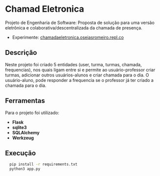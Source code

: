 # Chamad Eletronica

Projeto de Engenharia de Software: Proposta de solução para uma versão eletrônica e colaborativa/descentralizada da chamada de presença.

- Experimente: [chamadaeletronica.oseiasromeiro.repl.co](https://chamadaeletronica.oseiasromeiro.repl.co)

## Descrição

Neste projeto foi criado 5 entidades (user, turma, turmas, chamada, frequencias), nos quais ligam entre si e permite ao usuário-professor criar turmas, adicionar outros usuários-alunos e criar chamada para o dia. O usuário-aluno, pode responder a frequencia se o professor já ter criado a chamada para o dia.

## Ferramentas

Para o projeto foi utilizado:
  - **Flask**
  - **sqlite3**
  - **SQLAlchemy**
  - **Werkzeug**


## Execução 

```sh
  pip install -r requirements.txt
  python3 app.py
```
